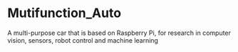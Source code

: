 # Mutifunction_Auto
A multi-purpose car that is based on Raspberry Pi, for research in computer vision, sensors, robot control and machine learning
